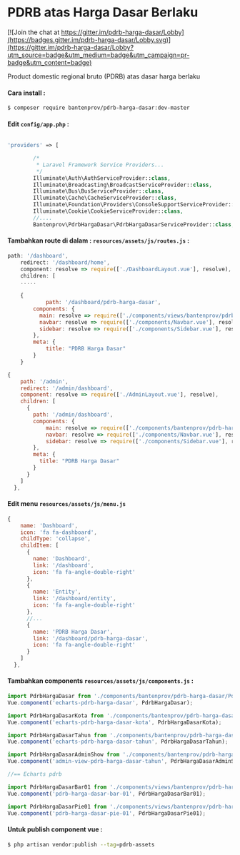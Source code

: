 # PDRB atas Harga Dasar Berlaku

[![Join the chat at https://gitter.im/pdrb-harga-dasar/Lobby](https://badges.gitter.im/pdrb-harga-dasar/Lobby.svg)](https://gitter.im/pdrb-harga-dasar/Lobby?utm_source=badge&utm_medium=badge&utm_campaign=pr-badge&utm_content=badge)

Product domestic regional bruto (PDRB) atas dasar harga berlaku

#### Cara install :

```bash
$ composer require bantenprov/pdrb-harga-dasar:dev-master
```

#### Edit `config/app.php` :
```php

'providers' => [

        /*
         * Laravel Framework Service Providers...
         */
        Illuminate\Auth\AuthServiceProvider::class,
        Illuminate\Broadcasting\BroadcastServiceProvider::class,
        Illuminate\Bus\BusServiceProvider::class,
        Illuminate\Cache\CacheServiceProvider::class,
        Illuminate\Foundation\Providers\ConsoleSupportServiceProvider::class,
        Illuminate\Cookie\CookieServiceProvider::class,
        //....
        Bantenprov\PdrbHargaDasar\PdrbHargaDasarServiceProvider::class,

```

#### Tambahkan route di dalam : `resources/assets/js/routes.js` :

```javascript
path: '/dashboard',
    redirect: '/dashboard/home',
    component: resolve => require(['./DashboardLayout.vue'], resolve),
    children: [
    .....
    
    {
    		path: '/dashboard/pdrb-harga-dasar',
        components: {
          main: resolve => require(['./components/views/bantenprov/pdrb-harga-dasar/DashboardPdrbHargaDasar.vue'], resolve),
          navbar: resolve => require(['./components/Navbar.vue'], resolve),
          sidebar: resolve => require(['./components/Sidebar.vue'], resolve)
        },
        meta: {
            title: "PDRB Harga Dasar"
        }
    }
```

```javascript
{
    path: '/admin',
    redirect: '/admin/dashboard',
    component: resolve => require(['./AdminLayout.vue'], resolve),
    children: [
      {
        path: '/admin/dashboard',
        components: {
        	main: resolve => require(['./components/bantenprov/pdrb-harga-dasar/PdrbHargaDasarAdmin.show.vue'], resolve),
        	navbar: resolve => require(['./components/Navbar.vue'], resolve),
        	sidebar: resolve => require(['./components/Sidebar.vue'], resolve)
        },
        meta: {
          title: "PDRB Harga Dasar"
        }
      }
    ]
  },

```

#### Edit menu `resources/assets/js/menu.js`

```javascript
{
    name: 'Dashboard',
    icon: 'fa fa-dashboard',
    childType: 'collapse',
    childItem: [
      {
        name: 'Dashboard',
        link: '/dashboard',
        icon: 'fa fa-angle-double-right'
      },
      {
        name: 'Entity',
        link: '/dashboard/entity',
        icon: 'fa fa-angle-double-right'
      },
      //...
      {
        name: 'PDRB Harga Dasar',
        link: '/dashboard/pdrb-harga-dasar',
        icon: 'fa fa-angle-double-right'
      }
    ]
  },
```


#### Tambahkan components `resources/assets/js/components.js` :

```javascript
import PdrbHargaDasar from './components/bantenprov/pdrb-harga-dasar/PdrbHargaDasar.chart.vue';
Vue.component('echarts-pdrb-harga-dasar', PdrbHargaDasar);

import PdrbHargaDasarKota from './components/bantenprov/pdrb-harga-dasar/PdrbHargaDasarKota.chart.vue';
Vue.component('echarts-pdrb-harga-dasar-kota', PdrbHargaDasarKota);

import PdrbHargaDasarTahun from './components/bantenprov/pdrb-harga-dasar/PdrbHargaDasarTahun.chart.vue';
Vue.component('echarts-pdrb-harga-dasar-tahun', PdrbHargaDasarTahun);

import PdrbHargaDasarAdminShow from './components/bantenprov/pdrb-harga-dasar/PdrbHargaDasarAdmin.show.vue';
Vue.component('admin-view-pdrb-harga-dasar-tahun', PdrbHargaDasarAdminShow);

//== Echarts pdrb

import PdrbHargaDasarBar01 from './components/views/bantenprov/pdrb-harga-dasar/PdrbHargaDasarBar01.vue';
Vue.component('pdrb-harga-dasar-bar-01', PdrbHargaDasarBar01);

import PdrbHargaDasarPie01 from './components/views/bantenprov/pdrb-harga-dasar/PdrbHargaDasarPie01.vue';
Vue.component('pdrb-harga-dasar-pie-01', PdrbHargaDasarPie01);


```

#### Untuk publish component vue :

```bash
$ php artisan vendor:publish --tag=pdrb-assets
```


